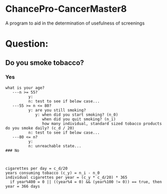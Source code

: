 # ChancePro-CancerMaster8
A program to aid in the determination of usefulness of screenings

# Question:
  ## Do you smoke tobacco?
  
   ### Yes
    what is your age?
       ---n >= 55?
              y:
              n: test to see if below case...
       ---55 >= n <= 80?
              y: are you still smoking?
                 y: when did you start smoking? (n_0)
                    when did you quit smoking? (n_i)
                    how many individual, standard sized tobacco products do you smoke daily? (c_d / 20)
              n: test to see if below case...
       ---80 <= n?
              y:
              n: unreachable state...
    ### No
    
    
    
    cigarettes per day = c_d/20
    years consuming tobacco (c_y) = n_i - n_0
    individual cigarettes per year = (c_y * c_d/20) * 365
      if year%400 = 0 || ((year%4 = 0) && (year%100 != 0)) == true, then year = 366 days
